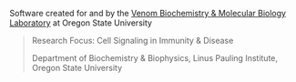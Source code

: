 Software created for and by the [Venom Biochemistry & Molecular Biology Laboratory](https://venombiochemistrylab.weebly.com/) at Oregon State University

> Research Focus: Cell Signaling in Immunity & Disease
>
> Department of Biochemistry & Biophysics, Linus Pauling Institute, Oregon State University
